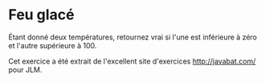 # Feu glacé #
Étant donné deux températures, retournez vrai si l'une est inférieure à zéro
et l'autre supérieure à 100.

Cet exercice a été extrait de l'excellent site d'exercices
http://javabat.com/ pour JLM.

